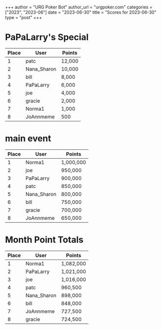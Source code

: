 +++
author = "URG Poker Bot"
author_url = "urgpoker.com"
categories = ["2023", "2023-06"]
date = "2023-06-30"
title = "Scores for 2023-06-30"
type = "post"
+++
# PaPaLarry's Special

| Place | User | Points |
|-------|------|--------|
| 1 | patc | 12,000 |
| 2 | Nana_Sharon | 10,000 |
| 3 | bill | 8,000 |
| 4 | PaPaLarry | 6,000 |
| 5 | joe | 4,000 |
| 6 | gracie | 2,000 |
| 7 | Norma1 | 1,000 |
| 8 | JoAnnmeme | 500 |

# main event

| Place | User | Points |
|-------|------|--------|
| 1 | Norma1 | 1,000,000 |
| 2 | joe | 950,000 |
| 3 | PaPaLarry | 900,000 |
| 4 | patc | 850,000 |
| 5 | Nana_Sharon | 800,000 |
| 6 | bill | 750,000 |
| 7 | gracie | 700,000 |
| 8 | JoAnnmeme | 650,000 |

# Month Point Totals

| Place | User | Points |
|-------|------|--------|
| 1 | Norma1 | 1,082,000 |
| 2 | PaPaLarry | 1,021,000 |
| 3 | joe | 1,016,000 |
| 4 | patc | 960,500 |
| 5 | Nana_Sharon | 898,000 |
| 6 | bill | 848,000 |
| 7 | JoAnnmeme | 727,500 |
| 8 | gracie | 724,500 |
